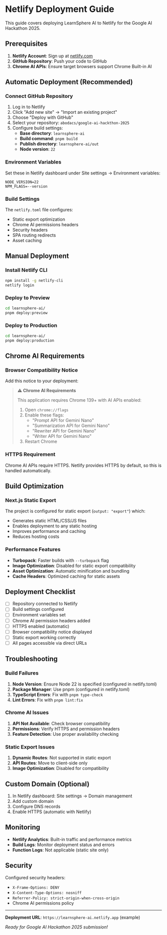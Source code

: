 # Netlify Deployment Guide

This guide covers deploying LearnSphere AI to Netlify for the Google AI Hackathon 2025.

## Prerequisites

1. **Netlify Account**: Sign up at [netlify.com](https://netlify.com)
2. **GitHub Repository**: Push your code to GitHub
3. **Chrome AI APIs**: Ensure target browsers support Chrome Built-in AI

## Automatic Deployment (Recommended)

### Connect GitHub Repository

1. Log in to Netlify
2. Click "Add new site" → "Import an existing project"
3. Choose "Deploy with GitHub"
4. Select your repository: `abodacs/google-ai-hackthon-2025`
5. Configure build settings:
   - **Base directory**: `learnsphere-ai`
   - **Build command**: `pnpm build`
   - **Publish directory**: `learnsphere-ai/out`
   - **Node version**: `22`

### Environment Variables

Set these in Netlify dashboard under Site settings → Environment variables:

```
NODE_VERSION=22
NPM_FLAGS=--version
```

### Build Settings

The `netlify.toml` file configures:
- Static export optimization
- Chrome AI permissions headers
- Security headers
- SPA routing redirects
- Asset caching

## Manual Deployment

### Install Netlify CLI

```bash
npm install -g netlify-cli
netlify login
```

### Deploy to Preview

```bash
cd learnsphere-ai/
pnpm deploy:preview
```

### Deploy to Production

```bash
cd learnsphere-ai/
pnpm deploy:production
```

## Chrome AI Requirements

### Browser Compatibility Notice

Add this notice to your deployment:

> **⚠️ Chrome AI Requirements**
>
> This application requires Chrome 139+ with AI APIs enabled:
> 1. Open `chrome://flags`
> 2. Enable these flags:
>    - "Prompt API for Gemini Nano"
>    - "Summarization API for Gemini Nano"
>    - "Rewriter API for Gemini Nano"
>    - "Writer API for Gemini Nano"
> 3. Restart Chrome

### HTTPS Requirement

Chrome AI APIs require HTTPS. Netlify provides HTTPS by default, so this is handled automatically.

## Build Optimization

### Next.js Static Export

The project is configured for static export (`output: "export"`) which:
- Generates static HTML/CSS/JS files
- Enables deployment to any static hosting
- Improves performance and caching
- Reduces hosting costs

### Performance Features

- **Turbopack**: Faster builds with `--turbopack` flag
- **Image Optimization**: Disabled for static export compatibility
- **Asset Optimization**: Automatic minification and bundling
- **Cache Headers**: Optimized caching for static assets

## Deployment Checklist

- [ ] Repository connected to Netlify
- [ ] Build settings configured
- [ ] Environment variables set
- [ ] Chrome AI permission headers added
- [ ] HTTPS enabled (automatic)
- [ ] Browser compatibility notice displayed
- [ ] Static export working correctly
- [ ] All pages accessible via direct URLs

## Troubleshooting

### Build Failures

1. **Node Version**: Ensure Node 22 is specified (configured in netlify.toml)
2. **Package Manager**: Use pnpm (configured in netlify.toml)
3. **TypeScript Errors**: Fix with `pnpm type-check`
4. **Lint Errors**: Fix with `pnpm lint:fix`

### Chrome AI Issues

1. **API Not Available**: Check browser compatibility
2. **Permissions**: Verify HTTPS and permission headers
3. **Feature Detection**: Use proper availability checking

### Static Export Issues

1. **Dynamic Routes**: Not supported in static export
2. **API Routes**: Move to client-side only
3. **Image Optimization**: Disabled for compatibility

## Custom Domain (Optional)

1. In Netlify dashboard: Site settings → Domain management
2. Add custom domain
3. Configure DNS records
4. Enable HTTPS (automatic with Netlify)

## Monitoring

- **Netlify Analytics**: Built-in traffic and performance metrics
- **Build Logs**: Monitor deployment status and errors
- **Function Logs**: Not applicable (static site only)

## Security

Configured security headers:
- `X-Frame-Options: DENY`
- `X-Content-Type-Options: nosniff`
- `Referrer-Policy: strict-origin-when-cross-origin`
- Chrome AI permissions policy

---

**Deployment URL**: `https://learnsphere-ai.netlify.app` (example)

*Ready for Google AI Hackathon 2025 submission!*